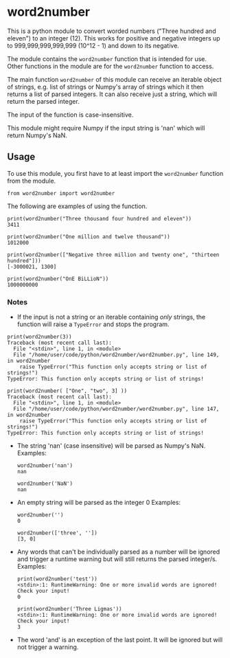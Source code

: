 # word2number

This is a python module to convert worded numbers ("Three hundred and eleven") to an integer (12). This works for positive and negative integers up to 999,999,999,999,999 (10^12 - 1) and down to its negative.

The module contains the `word2number` function that is intended for use. Other functions in the module are for the `word2number` function to access.

The main function `word2number` of this module can receive an iterable object of strings, e.g. list of strings or Numpy's array of strings which it then returns a list of parsed integers. It can also receive just a string, which will return the parsed integer.

The input of the function is case-insensitive.

This module might require Numpy if the input string is 'nan' which will return Numpy's NaN.

## Usage

To use this module, you first have to at least import the `word2number` function from the module.

```
from word2number import word2number
```

The following are examples of using the function.

```
print(word2number("Three thousand four hundred and eleven"))
3411
```

```
print(word2number("One million and twelve thousand"))
1012000
```

```
print(word2number(["Negative three million and twenty one", "thirteen hundred"]))
[-3000021, 1300]
```

```
print(word2number("OnE BiLLioN"))
1000000000
```

### Notes

- If the input is not a string or an iterable containing _only_ strings, the function will raise a `TypeError` and stops the program.

```
print(word2number(3))
Traceback (most recent call last):
  File "<stdin>", line 1, in <module>
  File "/home/user/code/python/word2number/word2number.py", line 149, in word2number
    raise TypeError("This function only accepts string or list of strings!")
TypeError: This function only accepts string or list of strings!
```

```
print(word2number( ["One", "two", 3] ))
Traceback (most recent call last):
  File "<stdin>", line 1, in <module>
  File "/home/user/code/python/word2number/word2number.py", line 147, in word2number
    raise TypeError("This function only accepts string or list of strings!")
TypeError: This function only accepts string or list of strings!
```

- The string 'nan' (case insensitive) will be parsed as Numpy's NaN.
  Examples:

  ```
  word2number('nan')
  nan
  ```

  ```
  word2number('NaN')
  nan
  ```

- An empty string will be parsed as the integer 0
  Examples:

  ```
  word2number('')
  0
  ```

  ```
  word2number(['three', ''])
  [3, 0]
  ```

- Any words that can't be individually parsed as a number will be ignored and trigger
  a runtime warning but will still returns the parsed integer/s.
  Examples:

  ```
  print(word2number('test'))
  <stdin>:1: RuntimeWarning: One or more invalid words are ignored! Check your input!
  0
  ```

  ```
  print(word2number('Three Ligmas'))
  <stdin>:1: RuntimeWarning: One or more invalid words are ignored! Check your input!
  3
  ```

- The word 'and' is an exception of the last point. It will be ignored but
  will not trigger a warning.
